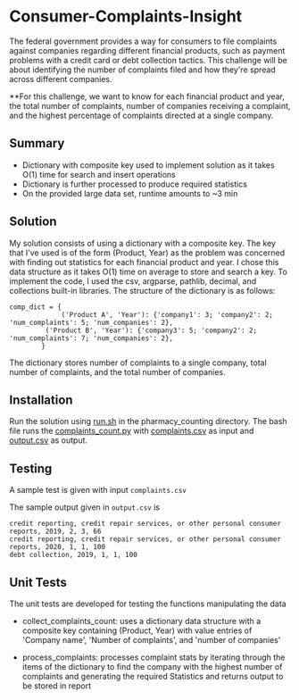 # Consumer-Complaints-Insight
The federal government provides a way for consumers to file complaints against companies regarding different financial products, such as payment problems with a credit card or debt collection tactics. This challenge will be about identifying the number of complaints filed and how they're spread across different companies.

**For this challenge, we want to know for each financial product and year, the total number of complaints, number of companies receiving a complaint, and the highest percentage of complaints directed at a single company.

## Summary

 - Dictionary with composite key used to implement solution as it takes O(1) time for search and insert operations
 - Dictionary is further processed to produce required statistics
 - On the provided large data set, runtime amounts to ~3 min

## Solution
My solution consists of using a dictionary with a composite key. The key that I've used is of the form (Product, Year) as the problem was concerned with finding out statistics for each financial product and year. I chose this data structure as it takes O(1) time on average to store and search a key. To implement the code, I used the csv, argparse, pathlib, decimal, and collections built-in libraries. The structure of the dictionary is as follows:

```
comp_dict = {
             ('Product A', 'Year'): {'company1': 3; 'company2': 2; 'num_complaints': 5; 'num_companies': 2},
	     ('Product B', 'Year'): {'company3': 5; 'company2': 2; 'num_complaints': 7; 'num_companies': 2},
	    }
``` 
The dictionary stores number of complaints to a single company, total number of complaints, and the total number of companies.

## Installation

Run the solution using [run.sh](https://github.com/Maazito317/Consumer-Complaints-Insight/blob/master/run.sh) in the pharmacy_counting directory. The bash file runs the [complaints_count.py](https://github.com/Maazito317/Consumer-Complaints-Insight/tree/master/src/complaints_count.py) with [complaints.csv](https://github.com/Maazito317/Consumer-Complaints-Insight/blob/master/input/complaints.csv) as input and [output.csv](https://github.com/Maazito317/Consumer-Complaints-Insight/blob/master/output/report.csv) as output.

## Testing
A sample test is given with input `complaints.csv` 

The sample output given in `output.csv` is

```
credit reporting, credit repair services, or other personal consumer reports, 2019, 2, 3, 66
credit reporting, credit repair services, or other personal consumer reports, 2020, 1, 1, 100
debt collection, 2019, 1, 1, 100

```

## Unit Tests
The unit tests are developed for testing the functions manipulating the data

 - collect_complaints_count: uses a dictionary data structure with a composite key containing (Product, Year) with value
    entries of 'Company name', 'Number of complaints', and 'number of companies'
    
 - process_complaints: processes complaint stats by iterating through the items of the dictionary to find
    the company with the highest number of complaints and generating the required Statistics and returns output to be stored in report

